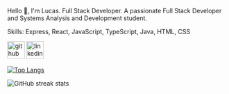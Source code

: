 Hello 👋, I'm Lucas.
Full Stack Developer.
A passionate Full Stack Developer and Systems Analysis and Development student.

Skills: Express, React, JavaScript, TypeScript, Java, HTML, CSS



[<img src='https://cdn.jsdelivr.net/npm/simple-icons@3.0.1/icons/github.svg' alt='github' height='40'>](https://github.com/lucaspadueli)  [<img src='https://cdn.jsdelivr.net/npm/simple-icons@3.0.1/icons/linkedin.svg' alt='linkedin' height='40'>](https://www.linkedin.com/in/lucas-padueli-dev/) 

[![Top Langs](https://github-readme-stats.vercel.app/api/top-langs/?username=lucaspadueli)](https://github.com/anuraghazra/github-readme-stats)

![GitHub streak stats](https://streak-stats.demolab.com/?user=lucaspadueli)  

